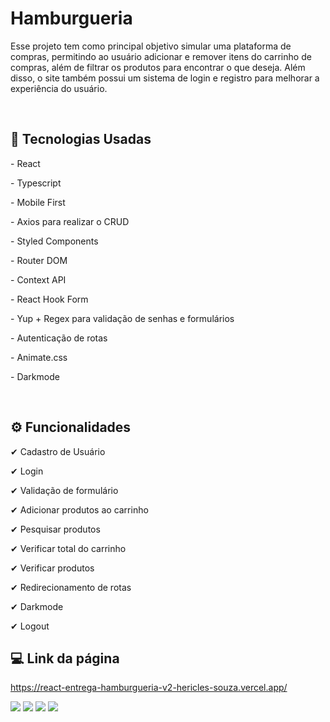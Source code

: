 # Hamburgueria
<p>Esse projeto tem como principal objetivo simular uma plataforma de compras, permitindo ao usuário adicionar e remover itens do carrinho de compras, além de filtrar os produtos para encontrar o que deseja. Além disso, o site também possui um sistema de login e registro para melhorar a experiência do usuário.<p/><br>

## 🚀 Tecnologias Usadas
<div>
    <p>- React</p>
    <p>- Typescript</p>
    <p>- Mobile First</p>
    <p>- Axios para realizar o CRUD</p>
    <p>- Styled Components</p>
    <p>- Router DOM</p>
    <p>- Context API</p>
    <p>- React Hook Form</p>
    <p>- Yup + Regex para validação de senhas e formulários</p>
    <p>- Autenticação de rotas</p>
    <p>- Animate.css</p>
    <p>- Darkmode</p>

</div><br>

## ⚙ Funcionalidades
<p>✔ Cadastro de Usuário</p>
<p>✔ Login</p>
<p>✔ Validação de formulário</p>
<p>✔ Adicionar produtos ao carrinho</p>
<p>✔ Pesquisar produtos</p>
<p>✔ Verificar total do carrinho</p>
<p>✔ Verificar produtos</p>
<p>✔ Redirecionamento de rotas</p>
<p>✔ Darkmode</p>
<p>✔ Logout</p>

## 💻 Link da página
https://react-entrega-hamburgueria-v2-hericles-souza.vercel.app/

<a href="https://www.linkedin.com/in/hericlessouza/" target="_blank"><img src="https://img.shields.io/badge/LinkedIn-0077B5?style=for-the-badge&logo=linkedin&logoColor=white"></a>
  <a href="mailto:hericlessouza01@gmail.com" target="_blank"><img src="https://img.shields.io/badge/Gmail-D14836?style=for-the-badge&logo=gmail&logoColor=white"></a>
  <a href="https://wa.me/5511961383545" target="_blank"><img src="https://img.shields.io/badge/WhatsApp-25D366?style=for-the-badge&logo=whatsapp&logoColor=white"/></a>
  <a href="https://portfolio-murex-six-65.vercel.app/" target="_blank"><img src="https://img.shields.io/badge/Portfolio-%23000000.svg?style=for-the-badge&logo=firefox&logoColor=#FF7139"/></a>